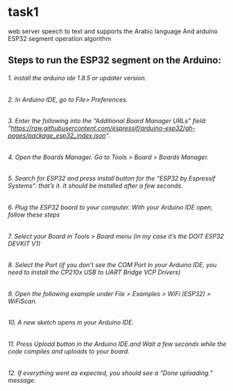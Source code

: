 # task1
web server speech to text and supports the Arabic language
And arduino ESP32 segment operation algorithm

## Steps to run the ESP32 segment on the Arduino:

###### 1.	 install the arduino ide 1.8.5 or updater version. 
###### 2.	In  Arduino IDE, go to File> Preferences.
###### 3.	Enter the following into the “Additional Board Manager URLs” field: "https://raw.githubusercontent.com/espressif/arduino-esp32/gh-pages/package_esp32_index.json".
###### 4.	Open the Boards Manager. Go to Tools > Board > Boards Manager.
###### 5.	Search for ESP32 and press install button for the “ESP32 by Espressif Systems“: that’s it. It should be installed after a few seconds.
###### 6.	Plug the ESP32 board to your computer. With your Arduino IDE open, follow these steps
###### 7.	Select your Board in Tools > Board menu (in my case it’s the DOIT ESP32 DEVKIT V1)
###### 8.	Select the Port (if you don’t see the COM Port in your Arduino IDE, you need to install the CP210x USB to UART Bridge VCP Drivers)
###### 9.	Open the following example under File > Examples > WiFi (ESP32) > WiFiScan.
###### 10.	 A new sketch opens in your Arduino IDE.
###### 11.	Press Upload button in the Arduino IDE.and  Wait a few seconds while the code compiles and uploads to your board.
###### 12.	If everything went as expected, you should see a “Done uploading.” message.
